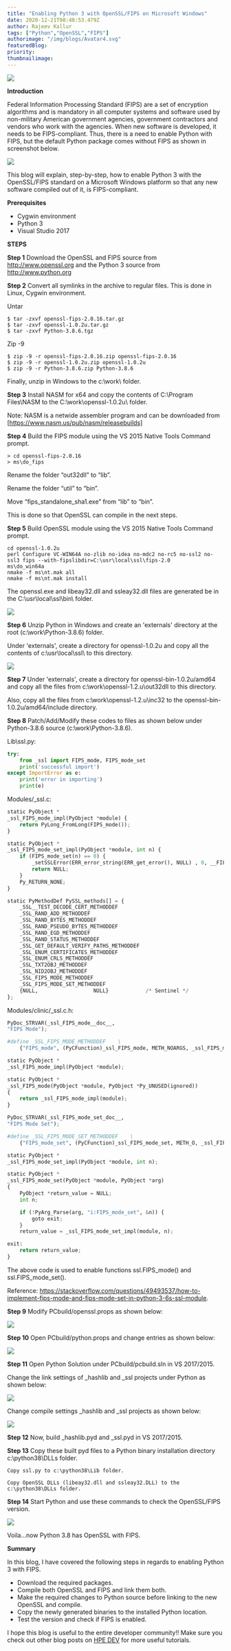 ```yaml
---
title: "Enabling Python 3 with OpenSSL/FIPS on Microsoft Windows"
date: 2020-12-21T08:48:53.479Z
author: Rajeev Kallur 
tags: ["Python","OpenSSL","FIPS"]
authorimage: "/img/blogs/Avatar4.svg"
featuredBlog:
priority:
thumbnailimage:
---
```

![](https://hpe-developer-portal.s3.amazonaws.com/uploads/media/2020/12/fips-compliant-1611244310749.png)


__Introduction__

Federal Information Processing Standard (FIPS) are a set of encryption algorithms and is mandatory in all computer systems and software used by non-military American government agencies, government contractors and vendors who work with the agencies.  When new software is developed, it needs to be FIPS-compliant.  Thus, there is a need to enable Python with FIPS,  but the default Python package comes without FIPS as shown in screenshot below. 

![](https://hpe-developer-portal.s3.amazonaws.com/uploads/media/2020/12/openssl_init-1609929682543.PNG)


This blog will explain, step-by-step, how to enable Python 3 with the OpenSSL/FIPS standard on a Microsoft Windows platform so that any new software compiled out of it, is FIPS-compliant. 

__Prerequisites__


- Cygwin environment
- Python 3
- Visual Studio 2017


__STEPS__

__Step 1__
Download the OpenSSL and FIPS source from http://www.openssl.org and the Python 3 source from http://www.python.org

__Step 2__
Convert all symlinks in the archive to regular files.  This is done in  Linux, Cygwin environment.

   Untar

   ```
   $ tar -zxvf openssl-fips-2.0.16.tar.gz
   $ tar -zxvf openssl-1.0.2u.tar.gz
   $ tar -zxvf Python-3.8.6.tgz
   ```

   Zip -9 

   ```
   $ zip -9 -r openssl-fips-2.0.16.zip openssl-fips-2.0.16
   $ zip -9 -r openssl-1.0.2u.zip openssl-1.0.2u
   $ zip -9 -r Python-3.8.6.zip Python-3.8.6
   ```

   Finally, unzip in Windows to the c:\work\ folder.

__Step 3__
Install NASM for x64 and copy the contents of C:\Program Files\NASM to the C:\work\openssl-1.0.2u\ folder. 

Note: NASM is a netwide assembler program and can be downloaded from   [https://www.nasm.us/pub/nasm/releasebuilds] 

__Step 4__
Build the FIPS module using the VS 2015 Native Tools Command prompt.

   ```
   > cd openssl-fips-2.0.16
   > ms\do_fips
   ```

   Rename the folder “out32dll” to “lib”.

   Rename the folder “util” to “bin”.

   Move “fips_standalone_sha1.exe” from “lib” to “bin”.

 This is done so that OpenSSL can compile in the next steps.

__Step 5__
Build OpenSSL module using the VS 2015 Native Tools Command prompt.

   ```
   cd openssl-1.0.2u
   perl Configure VC-WIN64A no-zlib no-idea no-mdc2 no-rc5 no-ssl2 no-ssl3 fips --with-fipslibdir=C:\usr\local\ssl\fips-2.0
   ms\do_win64a
   nmake -f ms\nt.mak all
   nmake -f ms\nt.mak install
   ```

The openssl.exe and libeay32.dll and ssleay32.dll files are generated be in the C:\usr\local\ssl\bin\ folder.

 ![](https://hpe-developer-portal.s3.amazonaws.com/uploads/media/2020/12/image-20201221151001541-1608549015693.png)

__Step 6__
Unzip Python in Windows and create an 'externals' directory at the root (c:\work\Python-3.8.6) folder.

Under 'externals', create a directory for openssl-1.0.2u and copy all the contents of c:\usr\local\ssl\ to this directory.

![](https://hpe-developer-portal.s3.amazonaws.com/uploads/media/2020/12/image-20201221152015627-1608548808308.png)

__Step 7__
Under 'externals', create a directory for openssl-bin-1.0.2u/amd64 and copy all the files from c:\work\openssl-1.2.u\out32dll to this directory.

Also, copy all the files from c:\work\openssl-1.2.u\inc32 to the  openssl-bin-1.0.2u/amd64/include directory.

__Step 8__
Patch/Add/Modify these codes to files as shown below under Python-3.8.6 source (c:\work\Python-3.8.6).

   Lib\ssl.py:

   ```py
   try:
       from _ssl import FIPS_mode, FIPS_mode_set
       print('successful import')
   except ImportError as e:
       print('error in importing')
       print(e)   
   ```

   Modules/_ssl.c:

   ```py
   static PyObject *
   _ssl_FIPS_mode_impl(PyObject *module) {
       return PyLong_FromLong(FIPS_mode());
   }
   
   static PyObject *
   _ssl_FIPS_mode_set_impl(PyObject *module, int n) {
       if (FIPS_mode_set(n) == 0) {
           _setSSLError(ERR_error_string(ERR_get_error(), NULL) , 0, __FILE__, __LINE__);
           return NULL;
       }
       Py_RETURN_NONE;
   }
   
   static PyMethodDef PySSL_methods[] = {
       _SSL__TEST_DECODE_CERT_METHODDEF
       _SSL_RAND_ADD_METHODDEF
       _SSL_RAND_BYTES_METHODDEF
       _SSL_RAND_PSEUDO_BYTES_METHODDEF
       _SSL_RAND_EGD_METHODDEF
       _SSL_RAND_STATUS_METHODDEF
       _SSL_GET_DEFAULT_VERIFY_PATHS_METHODDEF
       _SSL_ENUM_CERTIFICATES_METHODDEF
       _SSL_ENUM_CRLS_METHODDEF
       _SSL_TXT2OBJ_METHODDEF
       _SSL_NID2OBJ_METHODDEF
       _SSL_FIPS_MODE_METHODDEF
       _SSL_FIPS_MODE_SET_METHODDEF
       {NULL,                  NULL}            /* Sentinel */
   }; 
   ```

   Modules/clinic/_ssl.c.h:

   ```py
   PyDoc_STRVAR(_ssl_FIPS_mode__doc__,
   "FIPS Mode");
   
   #define _SSL_FIPS_MODE_METHODDEF    \
       {"FIPS_mode", (PyCFunction)_ssl_FIPS_mode, METH_NOARGS, _ssl_FIPS_mode__doc__},    
   
   static PyObject *
   _ssl_FIPS_mode_impl(PyObject *module);
   
   static PyObject *
   _ssl_FIPS_mode(PyObject *module, PyObject *Py_UNUSED(ignored))
   {
       return _ssl_FIPS_mode_impl(module);
   }
   
   PyDoc_STRVAR(_ssl_FIPS_mode_set_doc__,
   "FIPS Mode Set");
   
   #define _SSL_FIPS_MODE_SET_METHODDEF    \
       {"FIPS_mode_set", (PyCFunction)_ssl_FIPS_mode_set, METH_O, _ssl_FIPS_mode_set_doc__},   
   
   static PyObject *
   _ssl_FIPS_mode_set_impl(PyObject *module, int n);
   
   static PyObject *
   _ssl_FIPS_mode_set(PyObject *module, PyObject *arg)
   {
       PyObject *return_value = NULL;
       int n;
   
       if (!PyArg_Parse(arg, "i:FIPS_mode_set", &n)) {
           goto exit;
       }
       return_value = _ssl_FIPS_mode_set_impl(module, n);
   
   exit:
       return return_value;
   }
   ```

The above code is used to enable functions ssl.FIPS_mode() and ssl.FIPS_mode_set().

Reference: https://stackoverflow.com/questions/49493537/how-to-implement-fips-mode-and-fips-mode-set-in-python-3-6s-ssl-module.

__Step 9__
Modify PCbuild/openssl.props as shown below:

![](https://hpe-developer-portal.s3.amazonaws.com/uploads/media/2020/12/openssl-1608656128730.PNG)

__Step 10__
Open PCbuild/python.props and change entries as shown below:

![](https://hpe-developer-portal.s3.amazonaws.com/uploads/media/2020/12/image-20201221155609284-1608549075946.png)

__Step 11__
Open Python Solution under PCbuild/pcbuild.sln in VS 2017/2015.

Change the link settings of _hashlib and _ssl projects under Python as shown below:

![](https://hpe-developer-portal.s3.amazonaws.com/uploads/media/2020/12/image-20201221155243791-1608549098426.png)

Change compile settings _hashlib and _ssl projects as shown below:

![](https://hpe-developer-portal.s3.amazonaws.com/uploads/media/2020/12/image-20201221155403908-1608549116108.png)

__Step 12__
Now, build _hashlib.pyd and _ssl.pyd in VS 2017/2015.

__Step 13__
Copy these built pyd files to a Python binary installation directory c:\python38\DLLs folder.

    Copy ssl.py to c:\python38\Lib folder.

    Copy OpenSSL DLLs (libeay32.dll and ssleay32.DLL) to the c:\python38\DLLs folder.

__Step 14__
Start Python and use these commands to check the OpenSSL/FIPS version.

![](https://hpe-developer-portal.s3.amazonaws.com/uploads/media/2020/12/image-20201221161218408-1608549142246.png)

Voila...now Python 3.8 has OpenSSL with FIPS.

__Summary__

In this blog, I have covered the following steps in regards to enabling Python 3 with FIPS.

- Download the required packages.
- Compile both OpenSSL and FIPS and link them both.
- Make the required changes to Python source before linking to the new OpenSSL and compile.
- Copy the newly generated binaries to the installed Python location.
- Test the version and check if FIPS is enabled.

I hope this blog is useful to the entire developer community!! Make sure you check out other blog posts on [HPE DEV](https://developer.hpe.com/blog) for more useful tutorials. 

